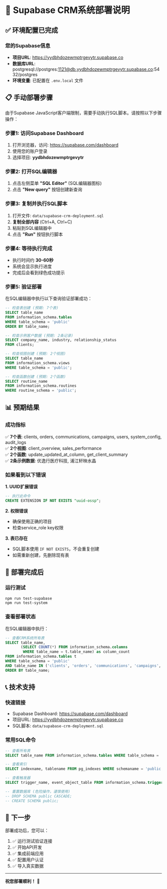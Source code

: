 # 🚀 Supabase CRM系统部署说明

## ✅ 环境配置已完成

### 您的Supabase信息
- **项目URL**: https://yydbhdozewmptrgevytr.supabase.co
- **数据库URL**: postgresql://postgres:1121@db.yydbhdozewmptrgevytr.supabase.co:5432/postgres
- **环境变量**: 已配置在 `.env.local` 文件

## 📋 手动部署步骤

由于Supabase JavaScript客户端限制，需要手动执行SQL脚本。请按照以下步骤操作：

### 步骤1: 访问Supabase Dashboard
1. 打开浏览器，访问: https://supabase.com/dashboard
2. 使用您的账户登录
3. 选择项目: **yydbhdozewmptrgevytr**

### 步骤2: 打开SQL编辑器
1. 点击左侧菜单 **"SQL Editor"** (SQL编辑器图标)
2. 点击 **"New query"** 按钮创建新查询

### 步骤3: 复制并执行SQL脚本
1. 打开文件: `data/supabase-crm-deployment.sql`
2. **复制全部内容** (Ctrl+A, Ctrl+C)
3. 粘贴到SQL编辑器中
4. 点击 **"Run"** 按钮执行脚本

### 步骤4: 等待执行完成
- 执行时间约 **30-60秒**
- 系统会显示执行进度
- 完成后会看到绿色成功提示

### 步骤5: 验证部署
在SQL编辑器中执行以下查询验证部署成功：

```sql
-- 检查表创建 (预期: 7个表)
SELECT table_name 
FROM information_schema.tables 
WHERE table_schema = 'public' 
ORDER BY table_name;

-- 检查示例客户数据 (预期: 2条记录)
SELECT company_name, industry, relationship_status 
FROM clients;

-- 检查视图创建 (预期: 2个视图)
SELECT table_name 
FROM information_schema.views 
WHERE table_schema = 'public';

-- 检查函数创建 (预期: 2个函数)
SELECT routine_name 
FROM information_schema.routines 
WHERE routine_schema = 'public';
```

## 📊 预期结果

### 成功指标
✅ **7个表**: clients, orders, communications, campaigns, users, system_config, audit_logs  
✅ **2个视图**: client_overview, sales_performance  
✅ **2个函数**: update_updated_at_column, get_client_summary  
✅ **2条示例数据**: 优逸行医疗科技, 浦江轩映水晶  

### 如果看到以下错误

**1. UUID扩展错误**
```sql
-- 执行此命令
CREATE EXTENSION IF NOT EXISTS "uuid-ossp";
```

**2. 权限错误**
- 确保使用正确的项目
- 检查service_role key权限

**3. 表已存在**
- SQL脚本使用 `IF NOT EXISTS`，不会重复创建
- 如需重新创建，先删除现有表

## 🎯 部署完成后

### 运行测试
```bash
npm run test-supabase
npm run test-system
```

### 查看部署状态
在SQL编辑器中执行：
```sql
-- 查看CRM系统所有表
SELECT table_name, 
       (SELECT COUNT(*) FROM information_schema.columns 
        WHERE table_name = t.table_name) as column_count
FROM information_schema.tables t
WHERE table_schema = 'public' 
AND table_name IN ('clients', 'orders', 'communications', 'campaigns', 'users', 'system_config', 'audit_logs')
ORDER BY table_name;
```

## 📞 技术支持

### 快速链接
- Supabase Dashboard: https://supabase.com/dashboard
- 项目URL: https://yydbhdozewmptrgevytr.supabase.co
- SQL脚本: `data/supabase-crm-deployment.sql`

### 常用SQL命令
```sql
-- 查看所有表
SELECT table_name FROM information_schema.tables WHERE table_schema = 'public';

-- 查看索引
SELECT indexname, tablename FROM pg_indexes WHERE schemaname = 'public';

-- 查看触发器
SELECT trigger_name, event_object_table FROM information_schema.triggers;

-- 重置数据库 (危险操作，谨慎使用)
-- DROP SCHEMA public CASCADE;
-- CREATE SCHEMA public;
```

## 🎉 下一步

部署成功后，您可以：
1. ✅ 运行测试验证连接
2. ✅ 开始API开发
3. ✅ 集成前端应用
4. ✅ 配置用户认证
5. ✅ 导入真实数据

---

**祝您部署顺利！** 🚀

